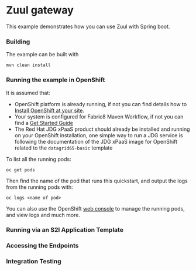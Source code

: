 # Zuul gateway

This example demonstrates how you can use Zuul with Spring boot.


### Building

The example can be built with

    mvn clean install

### Running the example in OpenShift

It is assumed that:
- OpenShift platform is already running, if not you can find details how to [Install OpenShift at your site](https://docs.openshift.com/container-platform/3.3/install_config/index.html).
- Your system is configured for Fabric8 Maven Workflow, if not you can find a [Get Started Guide](https://access.redhat.com/documentation/en/red-hat-jboss-middleware-for-openshift/3/single/red-hat-jboss-fuse-integration-services-20-for-openshift/)
- The Red Hat JDG xPaaS product should already be installed and running on your OpenShift installation, one simple way to run a JDG service is following the documentation of the JDG xPaaS image for OpenShift related to the `datagrid65-basic` template


To list all the running pods:

    oc get pods

Then find the name of the pod that runs this quickstart, and output the logs from the running pods with:

    oc logs <name of pod>

You can also use the OpenShift [web console](https://docs.openshift.com/container-platform/3.3/getting_started/developers_console.html#developers-console-video) to manage the running pods, and view logs and much more.

### Running via an S2I Application Template


### Accessing the Endpoints


### Integration Testing

